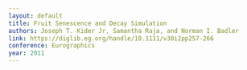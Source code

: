 ```yaml
---
layout: default
title: Fruit Senescence and Decay Simulation
authors: Joseph T. Kider Jr, Samantha Raja, and Norman I. Badler 
link: https://diglib.eg.org/handle/10.1111/v30i2pp257-266
conference: Eurographics 
year: 2011
---
```

